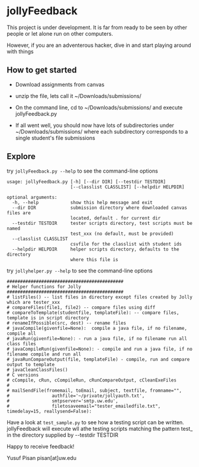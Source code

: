 # jollyFeedback


This project is under development. It is far from ready to be seen by other people or let alone run on other computers.

However, if you are an adventerous hacker, dive in and start playing around with things

## How to get started

- Download assignments from canvas

- unzip the file, lets call it ~/Downloads/submissions/

- On the command line, cd to ~/Downloads/submissions/ and execute jollyFeedback.py

- If all went well, you should now have lots of subdirectories under ~/Downloads/submissions/ where each subdirectory corresponds to a single student's file submissions

## Explore

try ``jollyFeedback.py --help`` to see the command-line options

```
usage: jollyFeedback.py [-h] [--dir DIR] [--testdir TESTDIR]
                        [--classlist CLASSLIST] [--helpdir HELPDIR]

optional arguments:
  -h, --help            show this help message and exit
  --dir DIR             submission directory where downloaded canvas files are
                        located, default . for current dir
  --testdir TESTDIR     tester scripts directory, test scripts must be named
                        test_xxx (no default, must be provided)
  --classlist CLASSLIST
                        csvfile for the classlist with student ids
  --helpdir HELPDIR     helper scripts directory, defaults to the directory
                        where this file is
```


try ``jollyhelper.py --help`` to see the command-line options

```
############################################
# Helper functions for Jolly
############################################
# listFiles() -- list files in directory except files created by Jolly which are tester_xxx
# compareFiles(file1, file2) -- compare files using diff
# compareToTemplate(studentfile, templateFile): -- compare files, template is in script directory
# renameIfPossible(src, dest) -- rename files
# javaCompile(givenfile=None):  compile a java file, if no filename, compile all
# javaRun(givenfile=None): - run a java file, if no filename run all class files
# javaCompileRun(givenfile=None): - compile and run a java file, if no filename compile and run all
# javaRunCompareOutput(file, templateFile) - compile, run and compare output to template
# javaCleanClassFiles() 
# C versions
# cCompile, cRun, cCompileRun, cRunCompareOutput, cCleanExeFiles
#
# mailSendFile(fromemail, toEmail, subject, textfile, fromname="",
#                authfile='~/private/jollyauth.txt',
#                smtpserver='smtp.uw.edu',
#                filetosaveemail="tester_emailedfile.txt", timedelay=15, reallysend=False):

```

Have a look at ```test_sample.py``` to see how a testing script can be written. jollyFeedback will execute wll athe testing scripts matching the pattern test_ in the directory supplied by --testdir TESTDIR


Happy to receive feedback!


Yusuf Pisan
pisan[at]uw.edu
